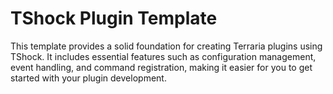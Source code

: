 # TShock Plugin Template

This template provides a solid foundation for creating Terraria plugins using TShock. It includes essential features such as configuration management, event handling, and command registration, making it easier for you to get started with your plugin development.
